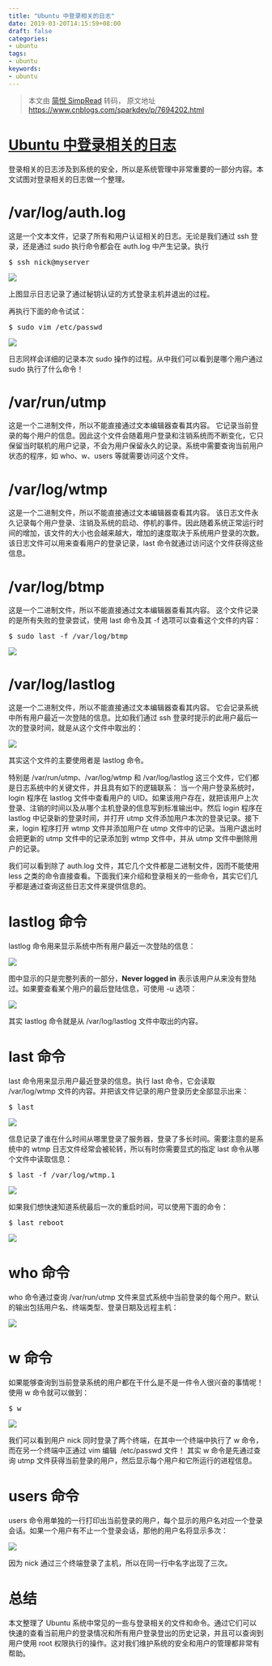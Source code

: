 ```yaml
---
title: "Ubuntu 中登录相关的日志"
date: 2019-03-20T14:15:59+08:00
draft: false
categories:
- ubuntu
tags:
- ubuntu
keywords:
- ubuntu
---
```


> 本文由 [简悦 SimpRead](http://ksria.com/simpread/) 转码， 原文地址 https://www.cnblogs.com/sparkdev/p/7694202.html

# [Ubuntu 中登录相关的日志](https://www.cnblogs.com/sparkdev/p/7694202.html)

登录相关的日志涉及到系统的安全，所以是系统管理中非常重要的一部分内容。本文试图对登录相关的日志做一个整理。

# /var/log/auth.log

这是一个文本文件，记录了所有和用户认证相关的日志。无论是我们通过 ssh 登录，还是通过 sudo 执行命令都会在 auth.log 中产生记录。执行

<pre>$ ssh nick@myserver</pre>

![](https://images2017.cnblogs.com/blog/952033/201710/952033-20171019184236006-135946666.png)

上图显示日志记录了通过秘钥认证的方式登录主机并退出的过程。

再执行下面的命令试试：

<pre>$ sudo vim /etc/passwd</pre>

![](https://images2017.cnblogs.com/blog/952033/201710/952033-20171019184325349-1758988378.png)

日志同样会详细的记录本次 sudo 操作的过程。从中我们可以看到是哪个用户通过 sudo 执行了什么命令！

# /var/run/utmp

这是一个二进制文件，所以不能直接通过文本编辑器查看其内容。
它记录当前登录的每个用户的信息。因此这个文件会随着用户登录和注销系统而不断变化，它只保留当时联机的用户记录，不会为用户保留永久的记录。系统中需要查询当前用户状态的程序，如 who、w、users 等就需要访问这个文件。

# /var/log/wtmp

这是一个二进制文件，所以不能直接通过文本编辑器查看其内容。
该日志文件永久记录每个用户登录、注销及系统的启动、停机的事件。因此随着系统正常运行时间的增加，该文件的大小也会越来越大，增加的速度取决于系统用户登录的次数。该日志文件可以用来查看用户的登录记录，last 命令就通过访问这个文件获得这些信息。

# /var/log/btmp

这是一个二进制文件，所以不能直接通过文本编辑器查看其内容。
这个文件记录的是所有失败的登录尝试，使用 last 命令及其 -f 选项可以查看这个文件的内容：

<pre>$ sudo last -f /var/log/btmp</pre>

![](https://images2017.cnblogs.com/blog/952033/201710/952033-20171019184638896-356181046.png)

# /var/log/lastlog

这是一个二进制文件，所以不能直接通过文本编辑器查看其内容。
它会记录系统中所有用户最近一次登陆的信息。比如我们通过 ssh 登录时提示的此用户最后一次的登录时间，就是从这个文件中取出的：

![](https://images2017.cnblogs.com/blog/952033/201710/952033-20171019184723693-1877670689.png)

其实这个文件的主要使用者是 lastlog 命令。

特别是 /var/run/utmp、/var/log/wtmp 和 /var/log/lastlog 这三个文件，它们都是日志系统中的关键文件，并且具有如下的逻辑联系：
当一个用户登录系统时，login 程序在 lastlog 文件中查看用户的 UID。如果该用户存在，就把该用户上次登录、注销的时间以及从哪个主机登录的信息写到标准输出中。然后 login 程序在 lastlog 中记录新的登录时间，并打开 utmp 文件添加用户本次的登录记录。接下来，login 程序打开 wtmp 文件并添加用户在 utmp 文件中的记录。当用户退出时会把更新的 utmp 文件中的记录添加到 wtmp 文件中，并从 utmp 文件中删除用户的记录。

我们可以看到除了 auth.log 文件，其它几个文件都是二进制文件，因而不能使用 less 之类的命令直接查看。下面我们来介绍和登录相关的一些命令，其实它们几乎都是通过查询这些日志文件来提供信息的。

# lastlog 命令

lastlog 命令用来显示系统中所有用户最近一次登陆的信息：

![](https://images2017.cnblogs.com/blog/952033/201710/952033-20171019184908615-825712918.png)

图中显示的只是完整列表的一部分，**Never logged in** 表示该用户从来没有登陆过。如果要查看某个用户的最后登陆信息，可使用 -u 选项：

![](https://images2017.cnblogs.com/blog/952033/201710/952033-20171019185056099-1399081424.png)

其实 lastlog 命令就是从 /var/log/lastlog 文件中取出的内容。

# last 命令

last 命令用来显示用户最近登录的信息。执行 last 命令，它会读取 /var/log/wtmp 文件的内容。并把该文件记录的用户登录历史全部显示出来：

<pre>$ last</pre>

![](https://images2017.cnblogs.com/blog/952033/201710/952033-20171019185144693-420680731.png)

信息记录了谁在什么时间从哪里登录了服务器，登录了多长时间。需要注意的是系统中的 wtmp 日志文件经常会被轮转，所以有时你需要显式的指定 last 命令从哪个文件中读取信息：

<pre>$ last -f /var/log/wtmp.1</pre>

![](https://images2017.cnblogs.com/blog/952033/201710/952033-20171019185213037-374406928.png)

如果我们想快速知道系统最后一次的重启时间，可以使用下面的命令：

<pre>$ last reboot</pre>

![](https://images2017.cnblogs.com/blog/952033/201710/952033-20171019185242381-62203389.png)

# who 命令

who 命令通过查询 /var/run/utmp 文件来显式系统中当前登录的每个用户。默认的输出包括用户名、终端类型、登录日期及远程主机：

![](https://images2017.cnblogs.com/blog/952033/201710/952033-20171019185319506-196798027.png)

# w 命令

如果能够查询到当前登录系统的用户都在干什么是不是一件令人很兴奋的事情呢！使用 w 命令就可以做到：

<pre>$ w</pre>

![](https://images2017.cnblogs.com/blog/952033/201710/952033-20171019185352787-179540294.png)

我们可以看到用户 nick 同时登录了两个终端，在其中一个终端中执行了 w 命令，而在另一个终端中正通过 vim 编辑  /etc/passwd 文件！
其实 w 命令是先通过查询 utmp 文件获得当前登录的用户，然后显示每个用户和它所运行的进程信息。

# users 命令

users 命令用单独的一行打印出当前登录的用户，每个显示的用户名对应一个登录会话。如果一个用户有不止一个登录会话，那他的用户名将显示多次：

![](https://images2017.cnblogs.com/blog/952033/201710/952033-20171019185456177-339635231.png)

因为 nick 通过三个终端登录了主机，所以在同一行中名字出现了三次。

# 总结

本文整理了 Ubuntu 系统中常见的一些与登录相关的文件和命令。通过它们可以快速的查看当前用户的登录情况和所有用户登录登出的历史记录，并且可以查询到用户使用 root 权限执行的操作。这对我们维护系统的安全和用户的管理都非常有帮助。